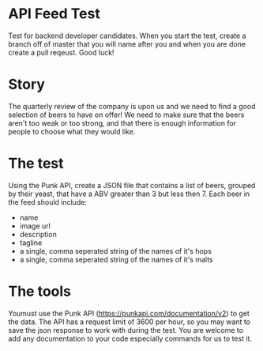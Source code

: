 # API Feed Test
Test for backend developer candidates. When you start the test, create a branch off of master that you will name after you and when you are done create a pull reqeust. Good luck!

# Story
The quarterly review of the company is upon us and we need to find a good selection of beers to have on offer! We need to make sure that the beers aren't too weak or too strong, and that there is enough information for people to choose what they would like. 

# The test
Using the Punk API, create a JSON file that contains a list of beers, grouped by their yeast, that have a ABV greater than 3 but less then 7. Each beer in the feed should include:

- name
- image url
- description
- tagline
- a single, comma seperated string of the names of it's hops
- a single, comma seperated string of the names of it's malts

# The tools
Youmust use the Punk API (https://punkapi.com/documentation/v2) to get the data. The API has a request limit of 3600 per hour, so you may want to save the json response to work with during the test. You are welcome to add any documentation to your code especially commands for us to test it. 
